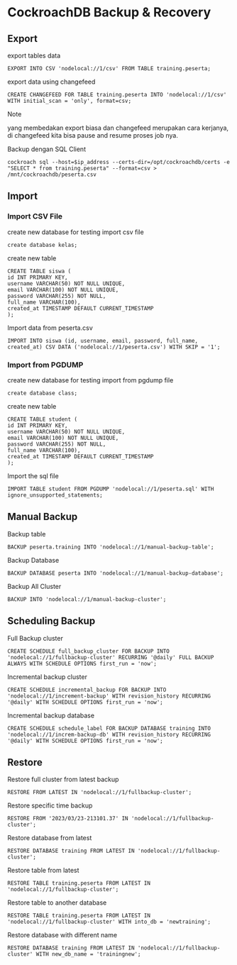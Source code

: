 # CockroachDB Backup & Recovery

## Export
export tables data
```
EXPORT INTO CSV 'nodelocal://1/csv' FROM TABLE training.peserta;
```

export data using changefeed
```
CREATE CHANGEFEED FOR TABLE training.peserta INTO 'nodelocal://1/csv' WITH initial_scan = 'only', format=csv;
```
> [!NOTE]
> yang membedakan export biasa dan changefeed merupakan cara kerjanya, di changefeed kita bisa pause and resume proses job nya. 

Backup dengan SQL Client
```
cockroach sql --host=$ip_address --certs-dir=/opt/cockroachdb/certs -e "SELECT * from training.peserta" --format=csv > /mnt/cockroachdb/peserta.csv
```

## Import

### Import CSV File

create new database for testing import csv file
```
create database kelas;
```

create new table
```
CREATE TABLE siswa (
id INT PRIMARY KEY,
username VARCHAR(50) NOT NULL UNIQUE,
email VARCHAR(100) NOT NULL UNIQUE,
password VARCHAR(255) NOT NULL,
full_name VARCHAR(100),
created_at TIMESTAMP DEFAULT CURRENT_TIMESTAMP
);
```

Import data from peserta.csv
```
IMPORT INTO siswa (id, username, email, password, full_name, created_at) CSV DATA ('nodelocal://1/peserta.csv') WITH SKIP = '1';
```

### Import from PGDUMP

create new database for testing import from pgdump file
```
create database class;
```

create new table
```
CREATE TABLE student (
id INT PRIMARY KEY,
username VARCHAR(50) NOT NULL UNIQUE,
email VARCHAR(100) NOT NULL UNIQUE,
password VARCHAR(255) NOT NULL,
full_name VARCHAR(100),
created_at TIMESTAMP DEFAULT CURRENT_TIMESTAMP
);
```

Import the sql file
```
IMPORT TABLE student FROM PGDUMP 'nodelocal://1/peserta.sql' WITH ignore_unsupported_statements;
```

## Manual Backup
Backup table
```
BACKUP peserta.training INTO 'nodelocal://1/manual-backup-table';
```

Backup Database
```
BACKUP DATABASE peserta INTO 'nodelocal://1/manual-backup-database';
```

Backup All Cluster
```
BACKUP INTO 'nodelocal://1/manual-backup-cluster';
```

## Scheduling Backup
Full Backup cluster
```
CREATE SCHEDULE full_backup_cluster FOR BACKUP INTO 'nodelocal://1/fullbackup-cluster' RECURRING '@daily' FULL BACKUP ALWAYS WITH SCHEDULE OPTIONS first_run = 'now';
```

Incremental backup cluster
```
CREATE SCHEDULE incremental_backup FOR BACKUP INTO 'nodelocal://1/increment-backup' WITH revision_history RECURRING '@daily' WITH SCHEDULE OPTIONS first_run = 'now';
```

Incremental backup database
```
CREATE SCHEDULE schedule_label FOR BACKUP DATABASE training INTO 'nodelocal://1/increm-backup-db' WITH revision_history RECURRING '@daily' WITH SCHEDULE OPTIONS first_run = 'now';
```

## Restore
Restore full cluster from latest backup
```
RESTORE FROM LATEST IN 'nodelocal://1/fullbackup-cluster';
```

Restore specific time backup
```
RESTORE FROM '2023/03/23-213101.37' IN 'nodelocal://1/fullbackup-cluster';
```

Restore database from latest
```
RESTORE DATABASE training FROM LATEST IN 'nodelocal://1/fullbackup-cluster';
```

Restore table from latest
```
RESTORE TABLE training.peserta FROM LATEST IN 'nodelocal://1/fullbackup-cluster';
```

Restore table to another database
```
RESTORE TABLE training.peserta FROM LATEST IN 'nodelocal://1/fullbackup-cluster' WITH into_db = 'newtraining';
```

Restore database with different name
```
RESTORE DATABASE training FROM LATEST IN 'nodelocal://1/fullbackup-cluster' WITH new_db_name = 'trainingnew';
```
